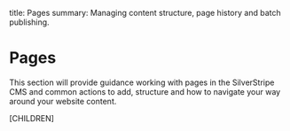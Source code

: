 title: Pages
summary: Managing content structure, page history and batch publishing.

# Pages

This section will provide guidance working with pages in the SilverStripe CMS and common actions to add, structure and how to navigate your way around your website content.

[CHILDREN]
